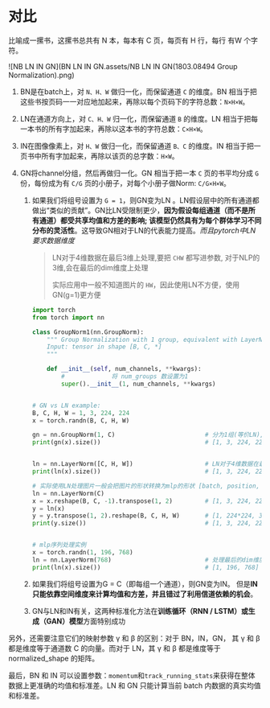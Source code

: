 # 对比

比喻成一摞书，这摞书总共有 N 本，每本有 C 页，每页有 H 行，每行 有W 个字符。

![NB LN IN GN](BN LN IN GN.assets/NB LN IN GN(1803.08494 Group Normalization).png)

1. BN是在batch上，对 `N、H、W` 做归一化，而保留通道 `C` 的维度。BN 相当于把这些书按页码一一对应地加起来，再除以每个页码下的字符总数：`N×H×W`。

2. LN在通道方向上，对 `C、H、W` 归一化，而保留通道 `B` 的维度。LN 相当于把每一本书的所有字加起来，再除以这本书的字符总数：`C×H×W`。

3. IN在图像像素上，对 `H、W` 做归一化，而保留通道 `B、C` 的维度。IN 相当于把一页书中所有字加起来，再除以该页的总字数：`H×W`。

4. GN将channel分组，然后再做归一化。GN 相当于把一本 `C` 页的书平均分成 `G` 份，每份成为有 `C/G` 页的小册子，对每个小册子做Norm: `C/G×H×W`。

    1. 如果我们将组号设置为 `G = 1`，则GN变为LN 。LN假设层中的所有通道都做出“类似的贡献”。GN比LN受限制更少，**因为假设每组通道（而不是所有通道）都受共享均值和方差的影响; 该模型仍然具有为每个群体学习不同分布的灵活性**。这导致GN相对于LN的代表能力提高。*而且pytorch中LN要求数据维度*

        > LN对于4维数据在最后3维上处理,要把 `CHW` 都写进参数, 对于NLP的3维,会在最后的dim维度上处理
        >
        > 实际应用中一般不知道图片的 `HW`，因此使用LN不方便，使用GN(g=1)更方便
    
        ```python
        import torch
        from torch import nn
        
        class GroupNorm1(nn.GroupNorm):
            """ Group Normalization with 1 group, equivalent with LayerNorm.
            Input: tensor in shape [B, C, *]
            """
        
            def __init__(self, num_channels, **kwargs):
                #             将 num_groups 数设置为1
                super().__init__(1, num_channels, **kwargs)
        
        
        # GN vs LN example:
        B, C, H, W = 1, 3, 224, 224
        x = torch.randn(B, C, H, W)
        
        gn = nn.GroupNorm(1, C)                         # 分为1组(等价LN),通道为3,数据是4维的
        print(gn(x).size())                             # [1, 3, 224, 224]
        
        
        ln = nn.LayerNorm([C, H, W])                    # LN对于4维数据在最后3维上处理,要把 CHW 都写进参数, 对于NLP的3维,会在最后的dim维度上处理
        print(ln(x).size())                             # [1, 3, 224, 224]
        
        # 实际使用LN处理图片一般会把图片的形状转换为mlp的形状 [batch, position, channel],将channel调至最后,在channel上计算LN,计算完再转换回来形状
        ln = nn.LayerNorm(C)
        x = x.reshape(B, C, -1).transpose(1, 2)         # [1, 3, 224, 224] -> [1, 3, 224*224] -> [1, 224*224, 3]
        y = ln(x)
        y = y.transpose(1, 2).reshape(B, C, H, W)       # [1, 224*224, 3] -> [1, 3, 224*224] -> [1, 3, 224, 224]
        print(y.size())                                 # [1, 3, 224, 224]
        
        
        # mlp序列处理实例
        x = torch.randn(1, 196, 768)
        ln = nn.LayerNorm(768)                          # 处理最后的dim维度
        print(ln(x).size())                             # [1, 196, 768]
        ```
    
    2. 如果我们将组号设置为G = C（即每组一个通道），则GN变为IN。 但是**IN只能依靠空间维度来计算均值和方差，并且错过了利用信道依赖的机会**。
    
    3. GN与LN和IN有关，这两种标准化方法在**训练循环（RNN / LSTM）或生成（GAN）模型**方面特别成功

另外，还需要注意它们的映射参数 γ 和 β 的区别：对于 BN，IN，GN， 其 γ 和 β 都是维度等于通道数 C 的向量。而对于 LN，其 γ 和 β 都是维度等于 normalized_shape 的矩阵。

最后，BN 和 IN 可以设置参数：`momentum`和`track_running_stats`来获得在整体数据上更准确的均值和标准差。LN 和 GN 只能计算当前 batch 内数据的真实均值和标准差。
